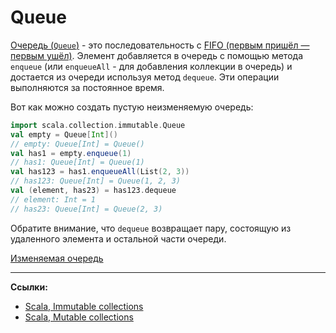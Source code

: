 # Queue

[Очередь (`Queue`)](https://scala-lang.org/api/3.x/scala/collection/immutable/Queue.html) - 
это последовательность с [FIFO (первым пришёл — первым ушёл)](https://ru.wikipedia.org/wiki/FIFO). 
Элемент добавляется в очередь с помощью метода `enqueue` (или `enqueueAll` - для добавления коллекции в очередь) 
и достается из очереди используя метод `dequeue`. 
Эти операции выполняются за постоянное время.

Вот как можно создать пустую неизменяемую очередь:

```scala
import scala.collection.immutable.Queue
val empty = Queue[Int]()
// empty: Queue[Int] = Queue()
val has1 = empty.enqueue(1)
// has1: Queue[Int] = Queue(1)
val has123 = has1.enqueueAll(List(2, 3))
// has123: Queue[Int] = Queue(1, 2, 3)
val (element, has23) = has123.dequeue
// element: Int = 1
// has23: Queue[Int] = Queue(2, 3)
```

Обратите внимание, что `dequeue` возвращает пару, состоящую из удаленного элемента и остальной части очереди.

[Изменяемая очередь](https://scala-lang.org/api/3.x/scala/collection/mutable/Queue.html)


---

**Ссылки:**

- [Scala, Immutable collections](https://docs.scala-lang.org/ru/overviews/collections-2.13/concrete-immutable-collection-classes.html)
- [Scala, Mutable collections](https://docs.scala-lang.org/ru/overviews/collections-2.13/concrete-mutable-collection-classes.html)
